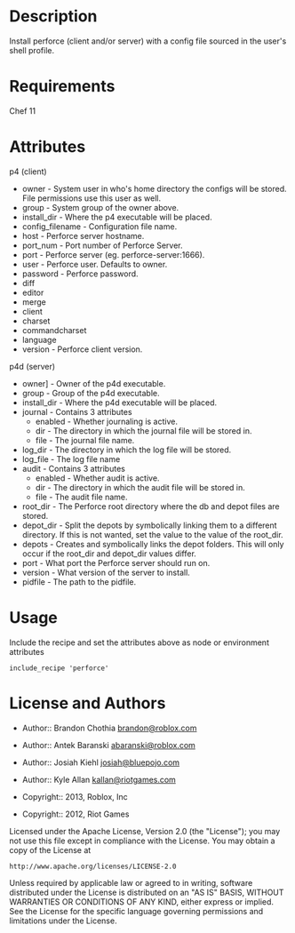 Description
===========

Install perforce (client and/or server) with a config file sourced in the user's shell profile.

Requirements
============

Chef 11

Attributes
==========

p4 (client)
* owner - System user in who's home directory the configs will be stored. File permissions use this user as well.
* group - System group of the owner above.
* install_dir - Where the p4 executable will be placed.
* config_filename - Configuration file name.
* host - Perforce server hostname.
* port_num - Port number of Perforce Server.
* port  - Perforce server (eg. perforce-server:1666).
* user  - Perforce user. Defaults to owner.
* password - Perforce password.
* diff
* editor
* merge
* client
* charset
* commandcharset
* language
* version - Perforce client version.

p4d (server)
* owner] - Owner of the p4d executable.
* group - Group of the p4d executable.
* install_dir - Where the p4d executable will be placed.
* journal - Contains 3 attributes
    * enabled - Whether journaling is active.
    * dir - The directory in which the journal file will be stored in.
    * file - The journal file name.
* log_dir - The directory in which the log file will be stored.
* log_file - The log file name
* audit - Contains 3 attributes
    * enabled - Whether audit is active.
    * dir - The directory in which the audit file will be stored in.
    * file - The audit file name.
* root_dir - The Perforce root directory where the db and depot files are stored.
* depot_dir - Split the depots by symbolically linking them to a different directory. If this is not wanted, set the value to the value of the root_dir.
* depots - Creates and symbolically links the depot folders. This will only occur if the root_dir and depot_dir values differ.
* port - What port the Perforce server should run on.
* version - What version of the server to install.
* pidfile - The path to the pidfile.


Usage
=====

Include the recipe and set the attributes above as node or environment attributes

    include_recipe 'perforce'

License and Authors
==================

- Author:: Brandon Chothia <brandon@roblox.com>
- Author:: Antek Baranski <abaranski@roblox.com>
- Author:: Josiah Kiehl <josiah@bluepojo.com>
- Author:: Kyle Allan <kallan@riotgames.com>

- Copyright:: 2013, Roblox, Inc
- Copyright:: 2012, Riot Games

Licensed under the Apache License, Version 2.0 (the "License");
you may not use this file except in compliance with the License.
You may obtain a copy of the License at

    http://www.apache.org/licenses/LICENSE-2.0

Unless required by applicable law or agreed to in writing, software
distributed under the License is distributed on an "AS IS" BASIS,
WITHOUT WARRANTIES OR CONDITIONS OF ANY KIND, either express or implied.
See the License for the specific language governing permissions and
limitations under the License.
